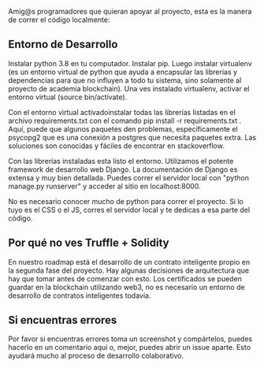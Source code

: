 Amig@s programadores que quieran apoyar al proyecto, esta es la manera de correr el código localmente:

## Entorno de Desarrollo

Instalar python 3.8 en tu computador. Instalar pip. Luego instalar virtualenv (es un entorno virtual de python que ayuda a encapsular las librerías y dependencias 
para que no influyen a todo tu sistema, sino solamente al proyecto de academia blockchain). Una ves instalado virtualenv, activar el entorno virtual 
(source bin/activate). 

Con el entorno virtual activadoinstalar todas las librerías listadas en el archivo requirements.txt con el comando pip install -r requirements.txt . Aquí, puede
que algunos paquetes den problemas, específicamente el psycopg2 que es una conexión a postgres que necesita paquetes extra. Las soluciones son conocidas y fáciles
de encontrar en stackoverflow. 

Con las librerías instaladas esta listo el entorno. Utilizamos el potente framework de desarrollo web Django. La documentación de Django es extensa y muy bien
detallada. Puedes correr el servidor local con "python manage.py runserver" y acceder al sitio en localhost:8000. 

No es necesario conocer mucho de python para correr el proyecto. Si lo tuyo es el CSS o el JS, corres el servidor local y te dedicas a esa parte del código. 


## Por qué no ves Truffle + Solidity

En nuestro roadmap está el desarrollo de un contrato inteligente propio en la segunda fase del proyecto. Hay algunas decisiones de arquitectura que hay que tomar
antes de comenzar con esto. Los certificados se pueden guardar en la blockchain utilizando web3, no es necesario un entorno de desarrollo de contratos inteligentes
todavía. 


## Si encuentras errores

Por favor si encuentras errores toma un screenshot y compártelos, puedes hacerlo en un comentario aquí o, mejor, puedes abrir un issue aparte. Esto ayudará mucho 
al proceso de desarrollo colaborativo. 
